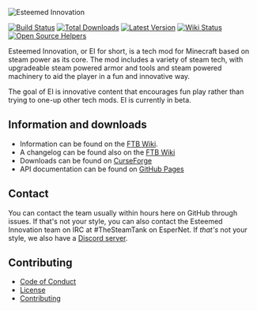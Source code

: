 ![Esteemed Innovation](src/main/resources/logoblank.png)

[![Build Status](https://travis-ci.org/Esteemed-Innovation/Esteemed-Innovation.svg?branch=1.10)](https://travis-ci.org/Esteemed-Innovation/Esteemed-Innovation)
[![Total Downloads](http://modshields.herokuapp.com/totaldl?id=flaxbeards-steam-power)](http://minecraft.curseforge.com/projects/flaxbeards-steam-power)
[![Latest Version](http://modshields.herokuapp.com/latestversion?id=flaxbeards-steam-power)](http://minecraft.curseforge.com/projects/flaxbeards-steam-power/files/latest)
[![Wiki Status](http://modshields.herokuapp.com/wiki?article=Esteemed_Innovation)](http://ftb.gamepedia.com/Esteemed_Innovation)
[![Open Source Helpers](https://www.codetriage.com/esteemed-innovation/flaxbeards-steam-power/badges/users.svg)](https://www.codetriage.com/esteemed-innovation/flaxbeards-steam-power)

Esteemed Innovation, or EI for short, is a tech mod for Minecraft based on steam power as its core. The mod includes a variety of steam tech, with upgradeable steam powered armor and tools and steam powered machinery to aid the player in a fun and innovative way.

The goal of EI is innovative content that encourages fun play rather than trying to one-up other tech mods. EI is currently in beta.

## Information and downloads
* Information can be found on the [FTB Wiki](http://ftb.gamepedia.com/Flaxbeard's_Steam_Power).
* A changelog can be found also on the [FTB Wiki](http://ftb.gamepedia.com/Flaxbeard's_Steam_Power/Changelog)
* Downloads can be found on [CurseForge](https://www.curseforge.com/minecraft/mc-mods/flaxbeards-steam-power/)
* API documentation can be found on [GitHub Pages](http://esteemed-innovation.github.io/Esteemed-Innovation/)

## Contact
You can contact the team usually within hours here on GitHub through issues. If that's not your style, you can also contact the Esteemed Innovation team on IRC at #TheSteamTank on EsperNet. If *that's* not your style, we also have a [Discord server](https://discord.gg/qtaRXYH).

## Contributing
* [Code of Conduct](CODE_OF_CONDUCT.md)
* [License](LICENSE.md)
* [Contributing](CONTRIBUTING.md)
